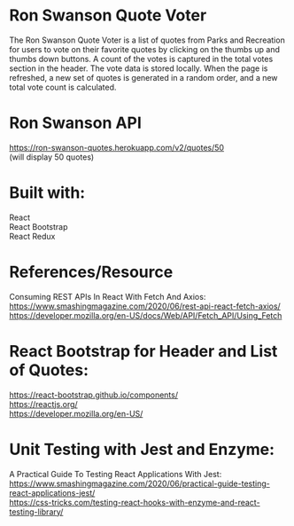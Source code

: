 # Ron Swanson Quote Voter<br>

The Ron Swanson Quote Voter is a list of quotes from Parks and Recreation for users to vote on their favorite quotes by clicking on the thumbs up and thumbs down buttons. A count of the votes is captured in the total votes section in the header. The vote data is stored locally. When the page is refreshed, a new set of quotes is generated in a random order, and a new total vote count is calculated. 

# Ron Swanson API<br>

https://ron-swanson-quotes.herokuapp.com/v2/quotes/50<br>
(will display 50 quotes)

# Built with:<br>
React<br>
React Bootstrap<br>
React Redux<br>
 
# References/Resource

Consuming REST APIs In React With Fetch And Axios:<br>
https://www.smashingmagazine.com/2020/06/rest-api-react-fetch-axios/<br>
https://developer.mozilla.org/en-US/docs/Web/API/Fetch_API/Using_Fetch<br>

# React Bootstrap for Header and List of Quotes:

https://react-bootstrap.github.io/components/<br>
https://reactjs.org/<br>
https://developer.mozilla.org/en-US/<br>

# Unit Testing with Jest and Enzyme:

A Practical Guide To Testing React Applications With Jest:<br>
https://www.smashingmagazine.com/2020/06/practical-guide-testing-react-applications-jest/<br>
https://css-tricks.com/testing-react-hooks-with-enzyme-and-react-testing-library/<br>




